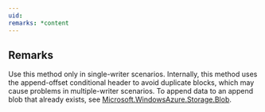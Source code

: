 ```yaml
---
uid: 
remarks: *content
---
```

## Remarks  
 Use this method only in single-writer scenarios. Internally, this method uses the append-offset conditional header to avoid duplicate blocks, which may cause problems in multiple-writer scenarios.             To append data to an append blob that already exists, see [Microsoft.WindowsAzure.Storage.Blob](assetId:///N:Microsoft.WindowsAzure.Storage.Blob?qualifyHint=False&autoUpgrade=True).